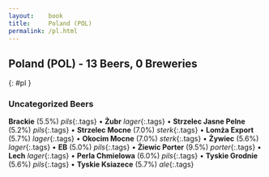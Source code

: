 ```yaml
---
layout:    book
title:     Poland (POL)
permalink: /pl.html
---
```


## Poland (POL) - 13 Beers, 0 Breweries
{: #pl }




### Uncategorized Beers

**Brackie** (5.5%) _pils_{:.tags}  • 
**Żubr**  _lager_{:.tags}  • 
**Strzelec Jasne Pelne** (5.2%) _pils_{:.tags}  • 
**Strzelec Mocne** (7.0%) _sterk_{:.tags}  • 
**Lomża Export** (5.7%) _lager_{:.tags}  • 
**Okocim Mocne** (7.0%) _sterk_{:.tags}  • 
**Żywiec** (5.6%) _lager_{:.tags}  • 
**EB** (5.0%) _pils_{:.tags}  • 
**Żiewic Porter** (9.5%) _porter_{:.tags}  • 
**Lech**  _lager_{:.tags}  • 
**Perla Chmielowa** (6.0%) _pils_{:.tags}  • 
**Tyskie Grodnie** (5.6%) _pils_{:.tags}  • 
**Tyskie Ksiazece** (5.7%) _ale_{:.tags} 



 
